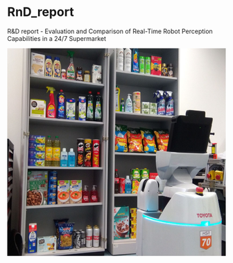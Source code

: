 # RnD_report
R&amp;D report - Evaluation and Comparison of Real-Time Robot Perception Capabilities in a 24/7 Supermarket

<img src="rnd_img.png" width="640" height="480">
